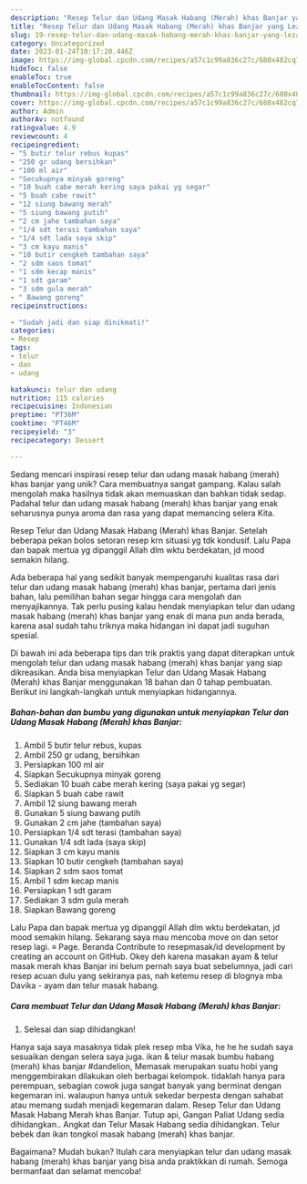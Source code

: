 ```yaml
---
description: "Resep Telur dan Udang Masak Habang (Merah) khas Banjar yang Lezat Sekali"
title: "Resep Telur dan Udang Masak Habang (Merah) khas Banjar yang Lezat Sekali"
slug: 19-resep-telur-dan-udang-masak-habang-merah-khas-banjar-yang-lezat-sekali
category: Uncategorized
date: 2023-01-24T10:17:20.446Z
image: https://img-global.cpcdn.com/recipes/a57c1c99a836c27c/680x482cq70/telur-dan-udang-masak-habang-merah-khas-banjar-foto-resep-utama.jpg
hideToc: false
enableToc: true
enableTocContent: false
thumbnail: https://img-global.cpcdn.com/recipes/a57c1c99a836c27c/680x482cq70/telur-dan-udang-masak-habang-merah-khas-banjar-foto-resep-utama.jpg
cover: https://img-global.cpcdn.com/recipes/a57c1c99a836c27c/680x482cq70/telur-dan-udang-masak-habang-merah-khas-banjar-foto-resep-utama.jpg
author: Admin
authorAv: notfound
ratingvalue: 4.9
reviewcount: 4
recipeingredient:
- "5 butir telur rebus kupas"
- "250 gr udang bersihkan"
- "100 ml air"
- "Secukupnya minyak goreng"
- "10 buah cabe merah kering saya pakai yg segar"
- "5 buah cabe rawit"
- "12 siung bawang merah"
- "5 siung bawang putih"
- "2 cm jahe tambahan saya"
- "1/4 sdt terasi tambahan saya"
- "1/4 sdt lada saya skip"
- "3 cm kayu manis"
- "10 butir cengkeh tambahan saya"
- "2 sdm saos tomat"
- "1 sdm kecap manis"
- "1 sdt garam"
- "3 sdm gula merah"
- " Bawang goreng"
recipeinstructions:

- "Sudah jadi dan siap dinikmati!"
categories:
- Resep
tags:
- telur
- dan
- udang

katakunci: telur dan udang 
nutrition: 115 calories
recipecuisine: Indonesian
preptime: "PT36M"
cooktime: "PT46M"
recipeyield: "3"
recipecategory: Dessert

---
```





Sedang mencari inspirasi resep telur dan udang masak habang (merah) khas banjar yang unik? Cara membuatnya sangat gampang. Kalau salah mengolah maka hasilnya tidak akan memuaskan dan bahkan tidak sedap. Padahal telur dan udang masak habang (merah) khas banjar yang enak seharusnya punya aroma dan rasa yang dapat memancing selera Kita.





Resep Telur dan Udang Masak Habang (Merah) khas Banjar. Setelah beberapa pekan bolos setoran resep krn situasi yg tdk kondusif. Lalu Papa dan bapak mertua yg dipanggil Allah dlm wktu berdekatan, jd mood semakin hilang.

Ada beberapa hal yang sedikit banyak mempengaruhi kualitas rasa dari telur dan udang masak habang (merah) khas banjar, pertama dari jenis bahan, lalu pemilihan bahan segar hingga cara mengolah dan menyajikannya. Tak perlu pusing kalau hendak menyiapkan telur dan udang masak habang (merah) khas banjar yang enak di mana pun anda berada, karena asal sudah tahu triknya maka hidangan ini dapat jadi suguhan spesial.






Di bawah ini ada beberapa tips dan trik praktis yang dapat diterapkan untuk mengolah telur dan udang masak habang (merah) khas banjar yang siap dikreasikan. Anda bisa menyiapkan Telur dan Udang Masak Habang (Merah) khas Banjar menggunakan 18 bahan dan 0 tahap pembuatan. Berikut ini langkah-langkah untuk menyiapkan hidangannya.

<!--inarticleads1-->

##### Bahan-bahan dan bumbu yang digunakan untuk menyiapkan Telur dan Udang Masak Habang (Merah) khas Banjar:

1. Ambil 5 butir telur rebus, kupas
1. Ambil 250 gr udang, bersihkan
1. Persiapkan 100 ml air
1. Siapkan Secukupnya minyak goreng
1. Sediakan 10 buah cabe merah kering (saya pakai yg segar)
1. Siapkan 5 buah cabe rawit
1. Ambil 12 siung bawang merah
1. Gunakan 5 siung bawang putih
1. Gunakan 2 cm jahe (tambahan saya)
1. Persiapkan 1/4 sdt terasi (tambahan saya)
1. Gunakan 1/4 sdt lada (saya skip)
1. Siapkan 3 cm kayu manis
1. Siapkan 10 butir cengkeh (tambahan saya)
1. Siapkan 2 sdm saos tomat
1. Ambil 1 sdm kecap manis
1. Persiapkan 1 sdt garam
1. Sediakan 3 sdm gula merah
1. Siapkan  Bawang goreng


Lalu Papa dan bapak mertua yg dipanggil Allah dlm wktu berdekatan, jd mood semakin hilang. Sekarang saya mau mencoba move on dan setor resep lagi. ≡ Page. Beranda Contribute to resepmasak/id development by creating an account on GitHub. Okey deh karena masakan ayam &amp; telur masak merah khas Banjar ini belum pernah saya buat sebelumnya, jadi cari resep acuan dulu yang sekiranya pas, nah ketemu resep di blognya mba Davika - ayam dan telur masak habang. 

<!--inarticleads2-->

##### Cara membuat Telur dan Udang Masak Habang (Merah) khas Banjar:


1. Selesai dan siap dihidangkan!

Hanya saja saya masaknya tidak plek resep mba Vika, he he he sudah saya sesuaikan dengan selera saya juga. ikan &amp; telur masak bumbu habang (merah) khas banjar #dandelion, Memasak merupakan suatu hobi yang menggembirakan dilakukan oleh berbagai kelompok. tidaklah hanya para perempuan, sebagian cowok juga sangat banyak yang berminat dengan kegemaran ini. walaupun hanya untuk sekedar berpesta dengan sahabat atau memang sudah menjadi kegemaran dalam. Resep Telur dan Udang Masak Habang Merah khas Banjar. Tutup api, Gangan Paliat Udang sedia dihidangkan.. Angkat dan Telur Masak Habang sedia dihidangkan. Telur bebek dan ikan tongkol masak habang (merah) khas banjar. 

Bagaimana? Mudah bukan? Itulah cara menyiapkan telur dan udang masak habang (merah) khas banjar yang bisa anda praktikkan di rumah. Semoga bermanfaat dan selamat mencoba!
